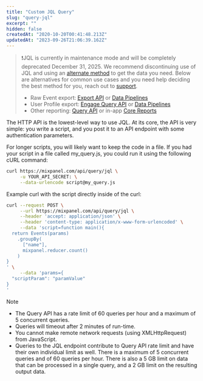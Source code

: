 ```yaml
---
title: "Custom JQL Query"
slug: "query-jql"
excerpt: ""
hidden: false
createdAt: "2020-10-20T00:41:48.213Z"
updatedAt: "2023-09-26T21:06:39.162Z"
---
```


> ❗️JQL is currently in maintenance mode and will be completely deprecated December 31, 2025. We recommend discontinuing use of JQL and using an [alternate method](https://docs.mixpanel.com/docs/export-methods) to get the data you need. Below are alternatives for common use cases and you need help deciding the best method for you, reach out to [support](mixpanel.com/get-support). 
> - Raw Event export: [Export API](https://developer.mixpanel.com/reference/raw-data-export-api) or [Data Pipelines](https://docs.mixpanel.com/docs/data-pipelines)
> - User Profile export: [Engage Query API](https://developer.mixpanel.com/reference/engage-query) or [Data Pipelines](https://docs.mixpanel.com/docs/data-pipelines)
> - Other reporting: [Query API](https://developer.mixpanel.com/reference/query-api) or in-app [Core Reports](https://docs.mixpanel.com/docs/reports)

The HTTP API is the lowest-level way to use JQL. At its core, the API is very simple: you write a script, and you post it to an API endpoint with some authentication parameters.

For longer scripts, you will likely want to keep the code in a file. If you had your script in a file called my_query.js, you could run it using the following cURL command:

```sh
curl https://mixpanel.com/api/query/jql \
     -u YOUR_API_SECRET: \
     --data-urlencode script@my_query.js
```

Example curl with the script directly inside of the curl:

```sh
curl --request POST \
     --url https://mixpanel.com/api/query/jql \
     --header 'accept: application/json' \
     --header 'content-type: application/x-www-form-urlencoded' \
     --data 'script=function main(){
  return Events(params)
    .groupBy(
      ["name"],
      mixpanel.reducer.count()
    )
}
' \
     --data 'params={
  "scriptParam": "paramValue"
}
'
```

Note

- The Query API has a rate limit of 60 queries per hour and a maximum of 5 concurrent queries.
- Queries will timeout after 2 minutes of run-time.
- You cannot make remote network requests (using XMLHttpRequest) from JavaScript.
- Queries to the JQL endpoint contribute to Query API rate limit and have their own individual limit as well. There is a maximum of 5 concurrent queries and of 60 queries per hour. There is also a 5 GB limit on data that can be processed in a single query, and a 2 GB limit on the resulting output data.
